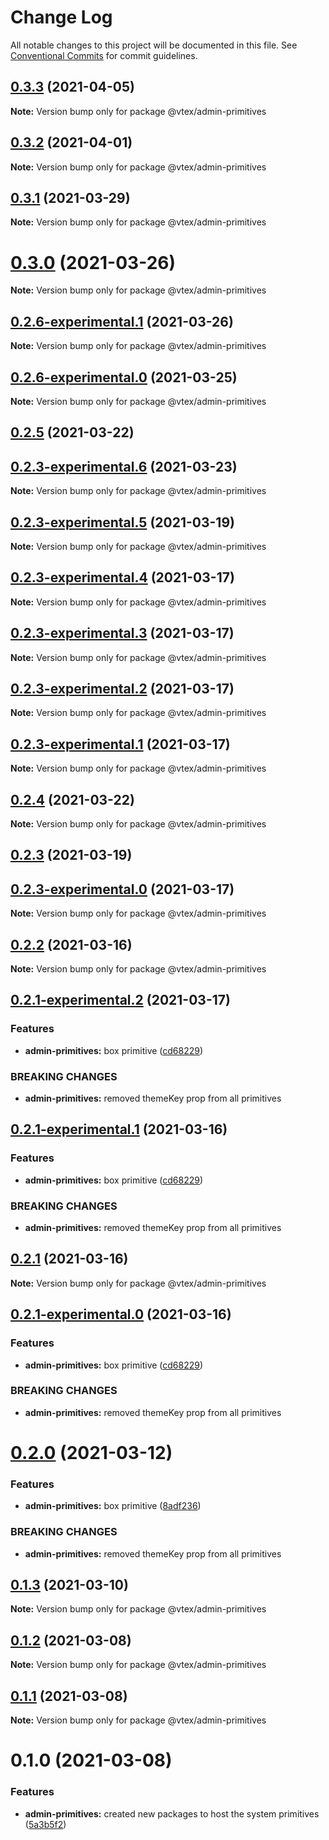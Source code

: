 # Change Log

All notable changes to this project will be documented in this file.
See [Conventional Commits](https://conventionalcommits.org) for commit guidelines.

## [0.3.3](https://github.com/vtex/onda/compare/@vtex/admin-primitives@0.3.2...@vtex/admin-primitives@0.3.3) (2021-04-05)

**Note:** Version bump only for package @vtex/admin-primitives





## [0.3.2](https://github.com/vtex/onda/compare/@vtex/admin-primitives@0.3.1...@vtex/admin-primitives@0.3.2) (2021-04-01)

**Note:** Version bump only for package @vtex/admin-primitives





## [0.3.1](https://github.com/vtex/onda/compare/@vtex/admin-primitives@0.3.0...@vtex/admin-primitives@0.3.1) (2021-03-29)

**Note:** Version bump only for package @vtex/admin-primitives





# [0.3.0](https://github.com/vtex/onda/compare/@vtex/admin-primitives@0.2.6-experimental.1...@vtex/admin-primitives@0.3.0) (2021-03-26)

**Note:** Version bump only for package @vtex/admin-primitives





## [0.2.6-experimental.1](https://github.com/vtex/onda/compare/@vtex/admin-primitives@0.2.6-experimental.0...@vtex/admin-primitives@0.2.6-experimental.1) (2021-03-26)

**Note:** Version bump only for package @vtex/admin-primitives





## [0.2.6-experimental.0](https://github.com/vtex/onda/compare/@vtex/admin-primitives@0.2.5...@vtex/admin-primitives@0.2.6-experimental.0) (2021-03-25)

**Note:** Version bump only for package @vtex/admin-primitives





## [0.2.5](https://github.com/vtex/onda/compare/@vtex/admin-primitives@0.2.4...@vtex/admin-primitives@0.2.5) (2021-03-22)
## [0.2.3-experimental.6](https://github.com/vtex/onda/compare/@vtex/admin-primitives@0.2.3-experimental.5...@vtex/admin-primitives@0.2.3-experimental.6) (2021-03-23)

**Note:** Version bump only for package @vtex/admin-primitives





## [0.2.3-experimental.5](https://github.com/vtex/onda/compare/@vtex/admin-primitives@0.2.3-experimental.4...@vtex/admin-primitives@0.2.3-experimental.5) (2021-03-19)

**Note:** Version bump only for package @vtex/admin-primitives





## [0.2.3-experimental.4](https://github.com/vtex/onda/compare/@vtex/admin-primitives@0.2.2...@vtex/admin-primitives@0.2.3-experimental.4) (2021-03-17)

**Note:** Version bump only for package @vtex/admin-primitives

## [0.2.3-experimental.3](https://github.com/vtex/onda/compare/@vtex/admin-primitives@0.2.2...@vtex/admin-primitives@0.2.3-experimental.3) (2021-03-17)

**Note:** Version bump only for package @vtex/admin-primitives

## [0.2.3-experimental.2](https://github.com/vtex/onda/compare/@vtex/admin-primitives@0.2.2...@vtex/admin-primitives@0.2.3-experimental.2) (2021-03-17)

**Note:** Version bump only for package @vtex/admin-primitives

## [0.2.3-experimental.1](https://github.com/vtex/onda/compare/@vtex/admin-primitives@0.2.2...@vtex/admin-primitives@0.2.3-experimental.1) (2021-03-17)

**Note:** Version bump only for package @vtex/admin-primitives

## [0.2.4](https://github.com/vtex/onda/compare/@vtex/admin-primitives@0.2.3...@vtex/admin-primitives@0.2.4) (2021-03-22)

**Note:** Version bump only for package @vtex/admin-primitives

## [0.2.3](https://github.com/vtex/onda/compare/@vtex/admin-primitives@0.2.2...@vtex/admin-primitives@0.2.3) (2021-03-19)

## [0.2.3-experimental.0](https://github.com/vtex/onda/compare/@vtex/admin-primitives@0.2.2...@vtex/admin-primitives@0.2.3-experimental.0) (2021-03-17)

**Note:** Version bump only for package @vtex/admin-primitives

## [0.2.2](https://github.com/vtex/onda/compare/@vtex/admin-primitives@0.2.1...@vtex/admin-primitives@0.2.2) (2021-03-16)

**Note:** Version bump only for package @vtex/admin-primitives

## [0.2.1-experimental.2](https://github.com/vtex/onda/compare/@vtex/admin-primitives@0.1.3...@vtex/admin-primitives@0.2.1-experimental.2) (2021-03-17)

### Features

- **admin-primitives:** box primitive ([cd68229](https://github.com/vtex/onda/commit/cd68229b842afb1cdbe7d3f8d8d5c87a52253d13))

### BREAKING CHANGES

- **admin-primitives:** removed themeKey prop from all primitives

## [0.2.1-experimental.1](https://github.com/vtex/onda/compare/@vtex/admin-primitives@0.1.3...@vtex/admin-primitives@0.2.1-experimental.1) (2021-03-16)

### Features

- **admin-primitives:** box primitive ([cd68229](https://github.com/vtex/onda/commit/cd68229b842afb1cdbe7d3f8d8d5c87a52253d13))

### BREAKING CHANGES

- **admin-primitives:** removed themeKey prop from all primitives

## [0.2.1](https://github.com/vtex/onda/compare/@vtex/admin-primitives@0.2.0...@vtex/admin-primitives@0.2.1) (2021-03-16)

**Note:** Version bump only for package @vtex/admin-primitives

## [0.2.1-experimental.0](https://github.com/vtex/onda/compare/@vtex/admin-primitives@0.1.3...@vtex/admin-primitives@0.2.1-experimental.0) (2021-03-16)

### Features

- **admin-primitives:** box primitive ([cd68229](https://github.com/vtex/onda/commit/cd68229b842afb1cdbe7d3f8d8d5c87a52253d13))

### BREAKING CHANGES

- **admin-primitives:** removed themeKey prop from all primitives

# [0.2.0](https://github.com/vtex/onda/compare/@vtex/admin-primitives@0.1.3...@vtex/admin-primitives@0.2.0) (2021-03-12)

### Features

- **admin-primitives:** box primitive ([8adf236](https://github.com/vtex/onda/commit/8adf236d6d3e5406d765fa59cf520505971f80bd))

### BREAKING CHANGES

- **admin-primitives:** removed themeKey prop from all primitives

## [0.1.3](https://github.com/vtex/onda/compare/@vtex/admin-primitives@0.1.2...@vtex/admin-primitives@0.1.3) (2021-03-10)

**Note:** Version bump only for package @vtex/admin-primitives

## [0.1.2](https://github.com/vtex/onda/compare/@vtex/admin-primitives@0.1.1...@vtex/admin-primitives@0.1.2) (2021-03-08)

**Note:** Version bump only for package @vtex/admin-primitives

## [0.1.1](https://github.com/vtex/onda/compare/@vtex/admin-primitives@0.1.0...@vtex/admin-primitives@0.1.1) (2021-03-08)

**Note:** Version bump only for package @vtex/admin-primitives

# 0.1.0 (2021-03-08)

### Features

- **admin-primitives:** created new packages to host the system primitives ([5a3b5f2](https://github.com/vtex/onda/commit/5a3b5f2ca910e8c55d2ec1612b4134ccdf16970f))
